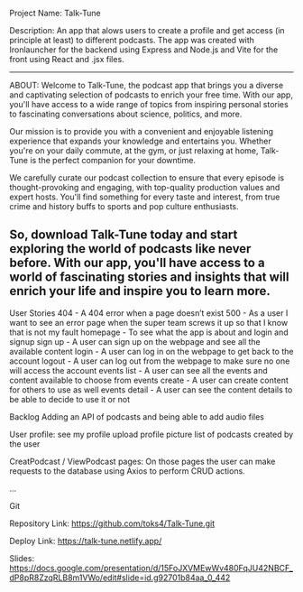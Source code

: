 Project Name:
Talk-Tune

Description:
An app that alows users to create a profile and get access (in principle at least) to different podcasts.
The app was created with Ironlauncher for the backend using Express and Node.js and Vite for the front using React and .jsx files.

------------
ABOUT:
Welcome to Talk-Tune, the podcast app that brings you a diverse and captivating selection of podcasts to enrich your free time.
With our app, you'll have access to a wide range of topics from inspiring personal stories to fascinating conversations about science, politics, and more.

Our mission is to provide you with a convenient and enjoyable listening experience that expands your knowledge and entertains you.
Whether you're on your daily commute, at the gym, or just relaxing at home, Talk-Tune is the perfect companion for your downtime.

We carefully curate our podcast collection to ensure that every episode is thought-provoking and engaging, with top-quality production values and expert hosts. You'll find something for every taste and interest, from true crime and history buffs to sports and pop culture enthusiasts.

So, download Talk-Tune today and start exploring the world of podcasts like never before. With our app, you'll have access to a world of fascinating stories and insights that will enrich your life and inspire you to learn more.
------------

User Stories
404 - A 404 error when a page doesn’t exist
500 - As a user I want to see an error page when the super team screws it up so that I know that is not my fault
homepage - To see what the app is about and login and signup
sign up - A user can sign up on the webpage and see all the available content
login - A user can log in on the webpage to get back to the account
logout - A user can log out from the webpage to make sure no one will access the account
events list - A user can see all the events and content available to choose from
events create - A user can create content for others to use as well
events detail - A user can see the content details to be able to decide to use it or not

Backlog
Adding an API of podcasts and being able to add audio files 

User profile:
see my profile
upload profile picture
list of podcasts created by the user

CreatPodcast / ViewPodcast  pages:
On those pages the user can make requests to the database using Axios to perform CRUD actions. 

...

Git

Repository Link: https://github.com/toks4/Talk-Tune.git

Deploy Link: https://talk-tune.netlify.app/

Slides:
https://docs.google.com/presentation/d/15FoJXVMEwWv480FqJU42NBCF_dP8pR8ZzqRLB8m1VWo/edit#slide=id.g92701b84aa_0_442
